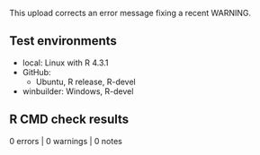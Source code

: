 This upload corrects an error message fixing a recent WARNING.

## Test environments

* local:  Linux with R 4.3.1
* GitHub:
    * Ubuntu, R release, R-devel
* winbuilder: Windows, R-devel

## R CMD check results

0 errors | 0 warnings | 0 notes

